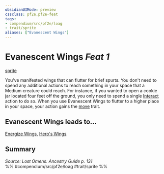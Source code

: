 ```yaml
---
obsidianUIMode: preview
cssclass: pf2e,pf2e-feat
tags:
- compendium/src/pf2e/loag
- trait/sprite
aliases: ["Evanescent Wings"]
---
```

# Evanescent Wings  *Feat 1*  
[sprite](/rules/traits/sprite-b1.md)  


You've manifested wings that can flutter for brief spurts. You don't need to spend any additional actions to reach something in your space that a Medium creature could reach. For instance, if you wanted to open a cookie jar located four feet off the ground, you only need to spend a single [Interact](/rules/actions/interact.md) action to do so. When you use Evanescent Wings to flutter to a higher place in your space, your action gains the [move](/rules/traits/move.md) trait.

## Evanescent Wings leads to...

[Energize Wings](/compendium/feats/energize-wings-loag.md), [Hero's Wings](/compendium/feats/heros-wings-loag.md)

## Summary

*Source: Lost Omens: Ancestry Guide p. 131*  
%% #compendium/src/pf2e/loag #trait/sprite %%